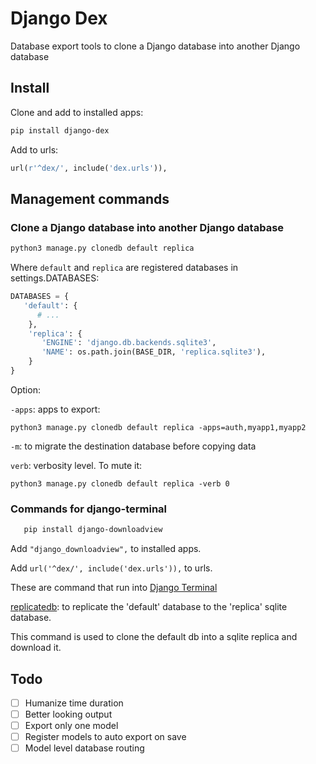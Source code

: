# Django Dex

Database export tools to clone a Django database into another Django database

## Install
   
Clone and add to installed apps:

   ```bash
   pip install django-dex
   ``` 
   
Add to urls:
   
   ```python
   url(r'^dex/', include('dex.urls')),
   ``` 
   
## Management commands
   
### Clone a Django database into another Django database

   ```bash
   python3 manage.py clonedb default replica
   ```
   
Where `default` and `replica` are registered databases in settings.DATABASES:

   ```python
   DATABASES = {
      'default': {
         # ...
       },
       'replica': {
          'ENGINE': 'django.db.backends.sqlite3',
          'NAME': os.path.join(BASE_DIR, 'replica.sqlite3'),
       }
   }
   ```

Option:

`-apps`: apps to export:

   ```
   python3 manage.py clonedb default replica -apps=auth,myapp1,myapp2
   ```

`-m`: to migrate the destination database before copying data

`verb`: verbosity level. To mute it:

   ```
   python3 manage.py clonedb default replica -verb 0
   ```


### Commands for django-terminal

```bash
   pip install django-downloadview
   ```
   
Add `"django_downloadview",` to installed apps.

Add `url('^dex/', include('dex.urls')),` to urls.

These are command that run into [Django Terminal](https://github.com/synw/django-terminal)

[replicatedb](https://github.com/synw/django-terminal#commands): to replicate 
the 'default' database to the 'replica' sqlite database.
   
This command is used to clone the default db into a sqlite replica and download it.

## Todo

- [ ] Humanize time duration
- [ ] Better looking output
- [ ] Export only one model
- [ ] Register models to auto export on save
- [ ] Model level database routing
